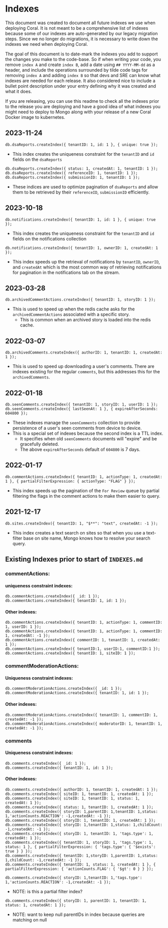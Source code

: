 # Indexes

This document was created to document all future indexes we use when deploying Coral. It is not meant to be a comprehensive list of indexes because some of our indexes are auto-generated by our legacy migration steps. Since we no longer do migrations, it is necessary to write down the indexes we need when deploying Coral.

The goal of this document is to date-mark the indexes you add to support the changes you make to the code-base. So if when writing your code, you remove `index A` and create `index B`, add a date using `## YYYY-MM-dd` as a header, and include the operations surrounded by tilde code tags for removing `index A` and adding `index B` so that devs and SRE can know what indexes are needed for each release. It also considered nice to include a bullet point description under your entry defining why it was created and what it does.

If you are releasing, you can use this readme to check all the indexes prior to the release you are deploying and have a good idea of what indexes you might need to deploy to Mongo along with your release of a new Coral Docker image to kubernetes.

## 2023-11-24

```
db.dsaReports.createIndex({ tenantID: 1, id: 1 }, { unique: true });
```

- This index creates the uniqueness constraint for the `tenantID` and `id` fields on the `dsaReports`

```
db.dsaReports.createIndex({ status: 1, createdAt: 1, tenantID: 1 });
db.dsaReports.createIndex({ referenceID: 1, tenantID: 1 });
db.dsaReports.createIndex({ submissionID: 1, tenantID: 1 });
```

- These indices are used to optimize pagination of `dsaReports` and allow them to be retrieved by their `referenceID`, `submissionID` efficiently.

## 2023-10-18

```
db.notifications.createIndex({ tenantID: 1, id: 1 }, { unique: true });
```

- This index creates the uniqueness constraint for the `tenantID` and `id` fields on the notifications collection

```
db.notifications.createIndex({ tenantID: 1, ownerID: 1, createdAt: 1 });
```

- This index speeds up the retrieval of notifications by `tenantID`, `ownerID`, and `createdAt` which is the most common way of retrieving notifications for pagination in the notifications tab on the stream.

## 2023-03-28

```
db.archivedCommentActions.createIndex({ tenantID: 1, storyID: 1 });
```

- This is used to speed up when the redis cache asks for the `archivedCommentActions` associated with a specific story.
  - This is common when an archived story is loaded into the redis cache.

## 2022-03-07

```
db.archivedComments.createIndex({ authorID: 1, tenantID: 1, createdAt: 1 });
```

- This is used to speed up downloading a user's comments. There are indexes existing for the regular `comments`, but this addresses this for the `archivedComments`.

## 2022-01-18

```
db.seenComments.createIndex({ tenantID: 1, storyID: 1, userID: 1 });
db.seenComments.createIndex({ lastSeenAt: 1 }, { expireAfterSeconds: 604800 });
```

  - These indexes manage the `seenComments` collection to provide persistence of a user's seen comments from device to device.
  - This is a special set of indexes because the second index is a TTL index.
    - It specifies when old `seenComments` documents will "expire" and be gracefully deleted.
    - The above `expireAfterSeconds` default of `604800` is 7 days.

## 2022-01-17

```
db.commentActions.createIndex({ tenantID: 1, actionType: 1, createdAt: 1 }, { partialFilterExpression: { actionType: "FLAG" } });
```
  - This index speeds up the pagination of the `For Review` queue by partial filtering the flags in the comment actions to make them easier to query.

## 2021-12-17

```
db.sites.createIndex({ tenantID: 1, "$**": "text", createdAt: -1 });
```
  - This index creates a text search on sites so that when you use a text-filter base on site name, Mongo knows how to resolve your search query.

## Existing Indexes prior to start of `INDEXES.md`

### commentActions:

#### uniqueness constraint indexes:

```
db.commentActions.createIndex({ _id: 1 });
db.commentActions.createIndex({ tenantID: 1, id: 1 });
```

#### Other indexes:
```
db.commentActions.createIndex({ tenantID: 1, actionType: 1, commentID: 1, userID: 1 });
db.commentActions.createIndex({ tenantID: 1, actionType: 1, commentID: 1, createdAt: -1 });
db.commentActions.createIndex({ commentID: 1, tenantID: 1, createdAt: 1 });
db.commentActions.createIndex({ tenantID:1, userID:1, commentID:1 });
db.commentActions.createIndex({ tenantID: 1, siteID: 1 });
```

### commentModerationActions:

#### Uniqueness constraint indexes:

```
db.commentModerationActions.createIndex({ _id: 1 });
db.commentModerationActions.createIndex({ tenantID: 1, id: 1 });
```

#### Other indexes:
```
db.commentModerationActions.createIndex({ tenantID: 1, commentID: 1, createdAt: -1 });
db.commentModerationActions.createIndex({ moderatorID: 1, tenantID: 1, createdAt: -1 });
```

### comments

#### Uniqueness constraint indexes:

```
db.comments.createIndex({ _id: 1 });
db.comments.createIndex({ tenantID: 1, id: 1 });
```

#### Other indexes:
```
db.comments.createIndex({ authorID: 1, tenantID: 1, createdAt: 1 });
db.comments.createIndex({ siteID: 1, tenantID: 1, createdAt: 1 });
db.comments.createIndex({ siteID: 1, tenantID: 1, status: 1, createdAt: 1 });
db.comments.createIndex({ status: 1, tenantID: 1, createdAt: 1 });
db.comments.createIndex({ storyID: 1,parentID: 1,tenantID: 1,status: 1,'actionCounts.REACTION': -1,createdAt: -1 });
db.comments.createIndex({ storyID: 1, tenantID: 1, createdAt: 1 });
db.comments.createIndex({ storyID: 1,tenantID: 1,status: 1,childCount: -1,createdAt: -1 });
db.comments.createIndex({ storyID: 1, tenantID: 1, 'tags.type': 1, createdAt: 1 });
db.comments.createIndex({ tenantID: 1, storyID: 1, 'tags.type': 1, status: 1 }, { partialFilterExpression: { 'tags.type': { '$exists': true } } });
db.comments.createIndex({ tenantID: 1,storyID: 1,parentID: 1,status: 1,childCount: -1,createdAt: -1 });
db.comments.createIndex({ tenantID: 1, status: 1, createdAt: 1 }, { partialFilterExpression: { 'actionCounts.FLAG': { '$gt': 0 } } });
```

```
db.comments.createIndex({ storyID: 1,tenantID: 1,'tags.type': 1,'actionCounts.REACTION': -1,createdAt: -1 });
```
  - NOTE: is this a partial filter index?

```
db.comments.createIndex({ storyID: 1, parentID: 1, tenantID: 1, status: 1, createdAt: 1 });
```
  - NOTE: want to keep null parentIDs in index because queries are matching on null
